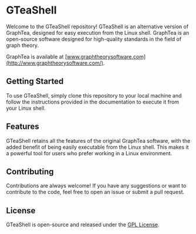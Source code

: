 # GTeaShell

Welcome to the GTeaShell repository! GTeaShell is an alternative version of GraphTea, designed for easy execution from the Linux shell. GraphTea is an open-source software designed for high-quality standards in the field of graph theory.

GraphTea is available at [www.graphtheorysoftware.com](http://www.graphtheorysoftware.com/).

## Getting Started

To use GTeaShell, simply clone this repository to your local machine and follow the instructions provided in the documentation to execute it from your Linux shell.

## Features

GTeaShell retains all the features of the original GraphTea software, with the added benefit of being easily executable from the Linux shell. This makes it a powerful tool for users who prefer working in a Linux environment.

## Contributing

Contributions are always welcome! If you have any suggestions or want to contribute to the code, feel free to open an issue or submit a pull request.

## License

GTeaShell is open-source and released under the [GPL License](LICENSE).
